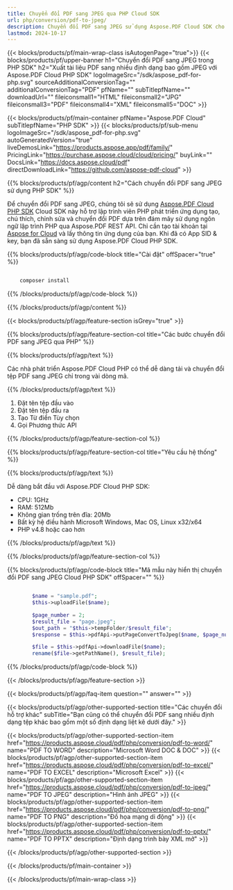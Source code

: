 ```yaml
---
title: Chuyển đổi PDF sang JPEG qua PHP Cloud SDK
url: php/conversion/pdf-to-jpeg/
description: Chuyển đổi PDF sang JPEG sử dụng Aspose.PDF Cloud SDK cho PHP. Tạo hình ảnh chất lượng cao từ tài liệu.
lastmod: 2024-10-17
---
```


{{< blocks/products/pf/main-wrap-class isAutogenPage="true">}}
{{< blocks/products/pf/upper-banner h1="Chuyển đổi PDF sang JPEG trong PHP SDK" h2="Xuất tài liệu PDF sang nhiều định dạng bao gồm JPEG với Aspose.PDF Cloud PHP SDK" logoImageSrc="/sdk/aspose_pdf-for-php.svg" sourceAdditionalConversionTag="" additionalConversionTag="PDF" pfName="" subTitlepfName="" downloadUrl="" fileiconsmall1="HTML" fileiconsmall2="JPG" fileiconsmall3="PDF" fileiconsmall4="XML" fileiconsmall5="DOC" >}}

{{< blocks/products/pf/main-container pfName="Aspose.PDF Cloud" subTitlepfName="PHP SDK" >}}
{{< blocks/products/pf/sub-menu logoImageSrc="/sdk/aspose_pdf-for-php.svg"
autoGeneratedVersion="true"
liveDemosLink="https://products.aspose.app/pdf/family/" PricingLink="https://purchase.aspose.cloud/cloud/pricing/" buyLink="" DocsLink="https://docs.aspose.cloud/pdf"  directDownloadLink="https://github.com/aspose-pdf-cloud" >}}

{{% blocks/products/pf/agp/content h2="Cách chuyển đổi PDF sang JPEG sử dụng PHP SDK" %}}

Để chuyển đổi PDF sang JPEG, chúng tôi sẽ sử dụng
[Aspose.PDF Cloud PHP SDK](https://products.aspose.cloud/pdf/php/)
Cloud SDK này hỗ trợ lập trình viên PHP phát triển ứng dụng tạo, chú thích, chỉnh sửa và chuyển đổi PDF dựa trên đám mây sử dụng ngôn ngữ lập trình PHP qua Aspose.PDF REST API. Chỉ cần tạo tài khoản tại [Aspose for Cloud](https://dashboard.aspose.cloud/#/apps) và lấy thông tin ứng dụng của bạn. Khi đã có App SID & key, bạn đã sẵn sàng sử dụng Aspose.PDF Cloud PHP SDK.

{{% blocks/products/pf/agp/code-block title="Cài đặt" offSpacer="true" %}}

```bash

    composer install

```

{{% /blocks/products/pf/agp/code-block %}}

{{% /blocks/products/pf/agp/content %}}

{{< blocks/products/pf/agp/feature-section isGrey="true" >}}

{{% blocks/products/pf/agp/feature-section-col title="Các bước chuyển đổi PDF sang JPEG qua PHP" %}}

{{% blocks/products/pf/agp/text %}}

Các nhà phát triển Aspose.PDF Cloud PHP có thể dễ dàng tải và chuyển đổi tệp PDF sang JPEG chỉ trong vài dòng mã.

{{% /blocks/products/pf/agp/text %}}

1. Đặt tên tệp đầu vào
1. Đặt tên tệp đầu ra
1. Tạo Từ điển Tùy chọn
1. Gọi Phương thức API

{{% /blocks/products/pf/agp/feature-section-col %}}

{{% blocks/products/pf/agp/feature-section-col title="Yêu cầu hệ thống" %}}

{{% blocks/products/pf/agp/text %}}

Dễ dàng bắt đầu với Aspose.PDF Cloud PHP SDK:

* CPU: 1GHz
* RAM: 512Mb
* Không gian trống trên đĩa: 20Mb
* Bất kỳ hệ điều hành Microsoft Windows, Mac OS, Linux x32/x64
* PHP v4.8 hoặc cao hơn

{{% /blocks/products/pf/agp/text %}}

{{% /blocks/products/pf/agp/feature-section-col %}}

{{% blocks/products/pf/agp/code-block title="Mã mẫu này hiển thị chuyển đổi PDF sang JPEG Cloud PHP SDK" offSpacer="" %}}

```php

        $name = "sample.pdf";
        $this->uploadFile($name);

        $page_number = 2;
        $result_file = "page.jpeg";
        $out_path = "$this->tempFolder/$result_file";
        $response = $this->pdfApi->putPageConvertToJpeg($name, $page_number, $out_path, $width = null, $height = null, $folder = $this->tempFolder);    

        $file = $this->pdfApi->downloadFile($name);
        rename($file->getPathName(), $result_file);
```

{{% /blocks/products/pf/agp/code-block %}}

{{< /blocks/products/pf/agp/feature-section >}}

{{< blocks/products/pf/agp/faq-item question="" answer="" >}}

{{< blocks/products/pf/agp/other-supported-section title="Các chuyển đổi hỗ trợ khác" subTitle="Bạn cũng có thể chuyển đổi PDF sang nhiều định dạng tệp khác bao gồm một số định dạng liệt kê dưới đây." >}}

{{< blocks/products/pf/agp/other-supported-section-item href="https://products.aspose.cloud/pdf/php/conversion/pdf-to-word/" name="PDF TO WORD" description="Microsoft Word DOC & DOC" >}}
{{< blocks/products/pf/agp/other-supported-section-item href="https://products.aspose.cloud/pdf/php/conversion/pdf-to-excel/" name="PDF TO EXCEL" description="Microsoft Excel" >}}
{{< blocks/products/pf/agp/other-supported-section-item href="https://products.aspose.cloud/pdf/php/conversion/pdf-to-jpeg/" name="PDF TO JPEG" description="Hình ảnh JPEG" >}}
{{< blocks/products/pf/agp/other-supported-section-item href="https://products.aspose.cloud/pdf/php/conversion/pdf-to-png/" name="PDF TO PNG" description="Đồ họa mạng di động" >}}
{{< blocks/products/pf/agp/other-supported-section-item href="https://products.aspose.cloud/pdf/php/conversion/pdf-to-pptx/" name="PDF TO PPTX" description="Định dạng trình bày XML mở" >}}

{{< /blocks/products/pf/agp/other-supported-section >}}

{{< /blocks/products/pf/main-container >}}

{{< /blocks/products/pf/main-wrap-class >}}



